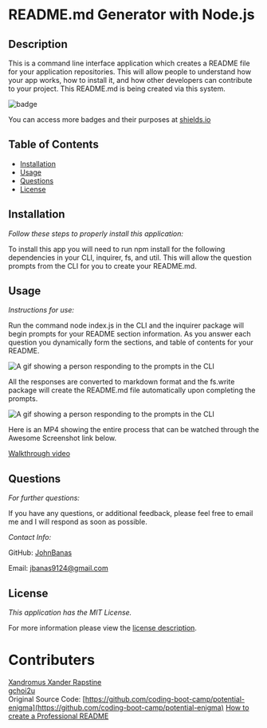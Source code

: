 # README.md Generator with Node.js

## Description

This is a command line interface application which creates a README file for your application repositories. This will allow people to understand how your app works, how to install it, and how other developers can contribute to your project. This README.md is being created via this system.

![badge](https://img.shields.io/badge/license-MITLicense-brightorange)

You can access more badges and their purposes at [shields.io](https://shields.io)

## Table of Contents
  * [Installation](#installation)
  * [Usage](#usage)
  * [Questions](#questions)
  * [License](#license)
    
    
## Installation
    
  _Follow these steps to properly install this application:_

  To install this app you will need to run npm install for the following dependencies in your CLI, inquirer, fs, and util. This will allow the question prompts from the CLI for you to create your README.md.
      
## Usage

  _Instructions for use:_

  Run the command node index.js in the CLI and the inquirer package will begin prompts for your README section information. As you answer each question you dynamically form the sections, and table of contents for your README. 
  
  ![A gif showing a person responding to the prompts in the CLI](https://media.giphy.com/media/hz6c9YpqAf60YLY57r/giphy.gif)
  
  All the responses are converted to markdown format and the fs.write package will create the README.md file automatically upon completing the prompts.
  
  ![A gif showing a person responding to the prompts in the CLI](https://media.giphy.com/media/LxMksZYZNKGAI7FFpm/giphy.gif)
  
  Here is an MP4 showing the entire process that can be watched through the Awesome Screenshot link below.
  
  [Walkthrough video](https://www.awesomescreenshot.com/video/3388382?key=680ec7d79b8e96a3e71766765730a916)
  
  
      
## Questions
      
  _For further questions:_

  If you have any questions, or additional feedback, please feel free to email me and I will respond as soon as possible.
  
  _Contact Info:_

  GitHub: [JohnBanas](https://github.com/JohnBanas)

  Email: [jbanas9124@gmail.com](mailto:jbanas9124@gmail.com)
    
## License

      
  _This application has the MIT License._
      
  For more information please view the [license description](https://choosealicense.com/licenses/mit/).
  
  

# Contributers

[Xandromus Xander Rapstine](https://github.com/Xandromus) <br>
[gchoi2u](https://github.com/gchoi2u) <br>
Original Source Code: [https://github.com/coding-boot-camp/potential-enigma](https://github.com/coding-boot-camp/potential-enigma)
[How to create a Professional README](./readme-guide.md)
